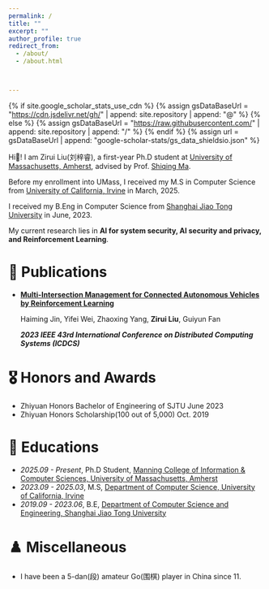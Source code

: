 ```yaml
---
permalink: /
title: ""
excerpt: ""
author_profile: true
redirect_from: 
  - /about/
  - /about.html



---
```


{% if site.google_scholar_stats_use_cdn %}
{% assign gsDataBaseUrl = "https://cdn.jsdelivr.net/gh/" | append: site.repository | append: "@" %}
{% else %}
{% assign gsDataBaseUrl = "https://raw.githubusercontent.com/" | append: site.repository | append: "/" %}
{% endif %}
{% assign url = gsDataBaseUrl | append: "google-scholar-stats/gs_data_shieldsio.json" %}

<span class='anchor' id='about-me'></span>

Hi👋! I am Zirui Liu(刘梓睿), a first-year Ph.D student at [University of Massachusetts, Amherst](https://www.umass.edu), advised by Prof. [Shiqing Ma](https://people.cs.umass.edu/~shiqingma/).

Before my enrollment into UMass, I received my M.S in Computer Science from [University of California, Irvine](https://uci.edu) in March, 2025.

I received my B.Eng in Computer Science from [Shanghai Jiao Tong University](https://www.sjtu.edu.cn) in June, 2023. 


My current research lies in  **AI for system security, AI security and privacy, and Reinforcement Learning**.



<!-- # 🔥 News

- *2025.04* &nbsp;🎉🎉  I am selected as an outstanding undergraduate graduate.
- *2025.01*: &nbsp;🎉🎉  1 paper is accepted to Usenix Security 2025. -->

# 📝 Publications 

- **[Multi-Intersection Management for Connected Autonomous Vehicles by Reinforcement Learning](https://ieeexplore.ieee.org/abstract/document/10272513)**

  Haiming Jin, Yifei Wei, Zhaoxing Yang, **Zirui Liu**, Guiyun Fan

  ***2023 IEEE 43rd International Conference on Distributed Computing Systems (ICDCS)***


# 🎖 Honors and Awards
- Zhiyuan Honors Bachelor of Engineering of SJTU    June 2023
- Zhiyuan Honors Scholarship(100 out of 5,000)    Oct. 2019


# 📖 Educations
- *2025.09 - Present*, Ph.D Student, [Manning College of Information & Computer Sciences, University of Massachusetts, Amherst](https://www.cics.umass.edu)
- *2023.09 - 2025.03*, M.S, [Department of Computer Science, University of California, Irvine](https://cs.ics.uci.edu)
- *2019.09 - 2023.06*, B.E, [Department of Computer Science and Engineering, Shanghai Jiao Tong University](https://www.cs.sjtu.edu.cn)  


# ♟️ Miscellaneous
- I have been a 5-dan(段) amateur Go(围棋) player in China since 11.

